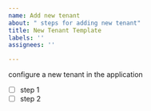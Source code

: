 ```yaml
---
name: Add new tenant
about: " steps for adding new tenant"
title: New Tenant Template
labels: ''
assignees: ''

---
```


configure a new tenant in the application
- [ ] step 1 
- [ ] step 2
